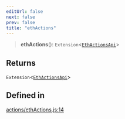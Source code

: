 ```yaml
---
editUrl: false
next: false
prev: false
title: "ethActions"
---
```


> **ethActions**(): `Extension`\<[`EthActionsApi`](/reference/tevm/decorators/type-aliases/ethactionsapi/)\>

## Returns

`Extension`\<[`EthActionsApi`](/reference/tevm/decorators/type-aliases/ethactionsapi/)\>

## Defined in

[actions/ethActions.js:14](https://github.com/evmts/tevm-monorepo/blob/main/packages/decorators/src/actions/ethActions.js#L14)
